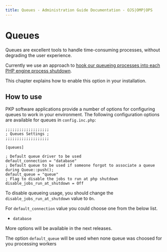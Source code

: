 ```yaml
---
title: Queues - Administration Guide Documentation - OJS|OMP|OPS
---
```


# Queues

Queues are excellent tools to handle time-consuming processes, without degrading the user experience.

Currently we use an approach to [hook our queueing processes into each PHP engine process shutdown](../../dev/documentation/en/utilities-queues.md).

This chapter explains how to enable this option in your installation.

## How to use

PKP software applications provide a number of options for configuring queues to work in your environment. The following configuration options are available for queues in `config.inc.php`:

```
;;;;;;;;;;;;;;;;;;;
; Queues Settings ;
;;;;;;;;;;;;;;;;;;;

[queues]

; Default queue driver to be used
default_connection = "database"
; Default queue to be used if someone forgot to associate a queue during Queue::push();
default_queue = "queue"
; Flag to disable the jobs to run at php shutdown
disable_jobs_run_at_shutdown = Off
```

To disable queueing usage, you should change the `disable_jobs_run_at_shutdown` value to `On`.

For `default_connection` value you could choose one from the below list.

* `database`

More options will be available in the next releases.

The option `default_queue` will be used when none queue was choosed for you processing workers
